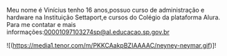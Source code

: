 Meu nome é Vinícius tenho 16 anos,possuo curso de administração e hardware na Instituição Settaport,e cursos do Colégio da plataforma Alura.
Para me contatar e mais informações:00001097103274sp@al.educacao.sp.gov.br

![(https://media1.tenor.com/m/PKKCAakpBZIAAAAC/neyney-neymar.gif)]!
